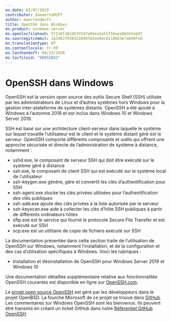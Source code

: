 ```yaml
---
ms.date: 01/07/2019
contributor: damaerteMSFT
author: maertendmsft
title: OpenSSH dans Windows
ms.product: windows-server
ms.openlocfilehash: 57126f38245f4547a04ea3a51f58aee865b5eb97
ms.sourcegitcommit: 3a3d62f938322849f81ee9ec01186b3e7ab90fe0
ms.translationtype: HT
ms.contentlocale: fr-FR
ms.lasthandoff: 04/23/2020
ms.locfileid: "80852032"
---
```

# <a name="openssh-in-windows"></a>OpenSSH dans Windows

OpenSSH est la version open source des outils Secure Shell (SSH) utilisée par les administrateurs de Linux et d’autres systèmes hors Windows pour la gestion inter-plateforme de systèmes distants. OpenSSH a été ajouté à Windows à l’automne 2018 et est inclus dans Windows 10 et Windows Server 2019. 

SSH est basé sur une architecture client-serveur dans laquelle le système sur lequel travaille l’utilisateur est le client et le système distant géré est le serveur. OpenSSH comporte différents composants et outils qui offrent une approche sécurisée et directe de l’administration de système à distance, notamment :

* sshd.exe, le composant de serveur SSH qui doit être exécuté sur le système géré à distance 
* ssh.exe, le composant de client SSH qui est exécuté sur le système local de l’utilisateur
* ssh-keygen.exe génère, gère et convertit les clés d’authentification pour SSH 
* ssh-agent.exe stocke les clés privées utilisées pour l’authentification des clés publiques
* ssh-add.exe ajoute des clés privées à la liste autorisée par le serveur
* ssh-keyscan.exe aide à collecter les clés d’hôte SSH publiques à partir de différents ordinateurs hôtes
* sftp.exe est le service qui fournit le protocole Secure File Transfer et est exécuté sur SSH
* scp.exe est un utilitaire de copie de fichiers exécuté sur SSH

La documentation présentée dans cette section traite de l’utilisation de OpenSSH sur Windows, notamment l’installation, et de la configuration et des cas d’utilisation spécifiques à Windows. Voici les rubriques :
* Installation et désinstallation de OpenSSH pour Windows Server 2019 et Windows 10

Une documentation détaillée supplémentaire relative aux fonctionnalités OpenSSH courantes est disponible en ligne sur [OpenSSH.com](https://www.openssh.com/manual.html). 

Le [projet open source OpenSSH](https://www.openssh.com) est géré par les développeurs dans le projet OpenBSD. La fourche Microsoft de ce projet se trouve dans [GitHub](https://github.com/PowerShell/openssh-portable).
Les commentaires sur Windows OpenSSH sont les bienvenus. Ils peuvent être transmis en créant un ticket GitHub dans notre [Référentiel GitHub OpenSSH](https://github.com/PowerShell/openssh-portable). 
